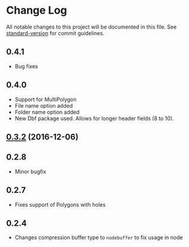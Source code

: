# Change Log

All notable changes to this project will be documented in this file. See [standard-version](https://github.com/conventional-changelog/standard-version) for commit guidelines.

## 0.4.1
* Bug fixes

## 0.4.0
* Support for MultiPolygon
* File name option added
* Folder name option added
* New Dbf package used. Allows for longer header fields (8 to 10).

<a name="0.3.2"></a>
## [0.3.2](https://github.com/mapbox/shp-write/compare/v0.3.1...v0.3.2) (2016-12-06)



## 0.2.8

* Minor bugfix

## 0.2.7

* Fixes support of Polygons with holes

## 0.2.4

* Changes compression buffer type to `nodebuffer` to fix usage in node
